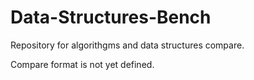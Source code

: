 # Data-Structures-Bench

Repository for algorithgms and data structures compare.

Compare format is not yet defined.
